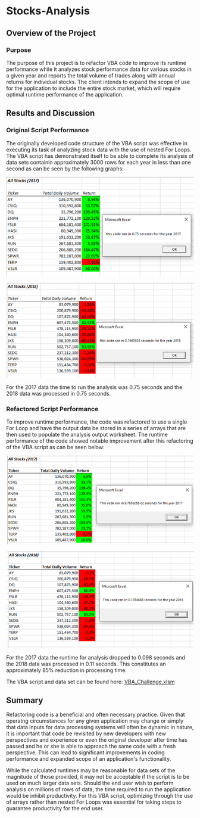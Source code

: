 # Stocks-Analysis

## Overview of the Project

### Purpose

The purpose of this project is to refactor VBA code to improve its runtime performance while it analyzes stock performance data for various stocks in a given year and reports the total volume of trades along with annual returns for individual stocks. The client intends to expand the scope of use for the application to include the entire stock market, which will require optimal runtime performance of the application.

## Results and Discussion

### Original Script Performance

The originally developed code structure of the VBA script was effective in executing its task of analyzing stock data with the use of nested For Loops.  The VBA script has demonstrated itself to be able to complete its analysis of data sets containin approximately 3000 rows for each year in less than one second as can be seen by the following graphs:

![2017 Data before code refactoring](Resources/VBA_Challenge_2017_beforeRefactoring.PNG)

![2018 Data before code refactoring](Resources/VBA_Challenge_2018_beforeRefactoring.PNG)

For the 2017 data the time to run the analysis was 0.75 seconds and the 2018 data was processed in 0.75 seconds.

### Refactored Script Performance

To improve runtime performance, the code was refactored to use a single For Loop and have the output data be stored in a series of arrays that are then used to populate the analysis output worksheet.  The runtime performance of the code showed notable improvement after this refactoring of the VBA script as can be seen below:

![2017 Data from Refactored Code](Resources/VBA_Challenge_2017.PNG)

![2018 Data from Refactored Code](Resources/VBA_Challenge_2018.PNG)

For the 2017 data the runtime for analysis dropped to 0.098 seconds and the 2018 data was processed in 0.11 seconds.  This constitutes an approximately 85% reduction in processing time.

The VBA script and data set can be found here: [VBA_Challenge.xlsm](VBA_Challenge.xlsm)

## Summary

Refactoring code is a beneficial and often necessary practice.  Given that operatng circumstances for any given application may change or simply that data inputs for data processing systems will often be dynamic in nature, it is important that code be revisited by new developers with new perspectives and experience or even the original developer after time has passed and he or she is able to approach the same code with a fresh perspective.  This can lead to significant improvements in coding performance and expanded scope of an application's functionality.

While the calculated runtimes may be reasonable for data sets of the magnitude of those provided, it may not be acceptable if the script is to be used on much larger data sets.  Should the end user wish to perform analysis on millions of rows of data, the time required to run the application would be inhibit productivity.  For this VBA script, optimizing through the use of arrays rather than nested For Loops was essential for taking steps to guarantee productivity for the end user.
